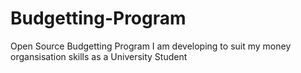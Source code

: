 # Budgetting-Program
Open Source Budgetting Program I am developing to suit my money organsisation skills as a University Student
